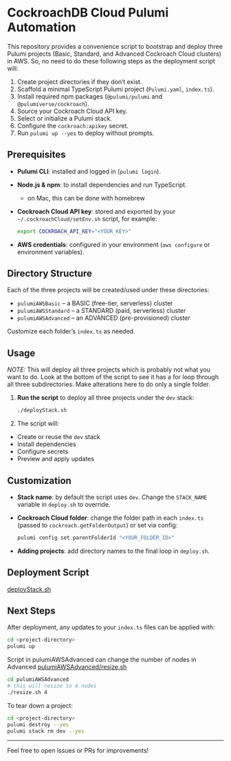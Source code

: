 # CockroachDB Cloud Pulumi Automation

This repository provides a convenience script to bootstrap and deploy three Pulumi projects 
(Basic, Standard, and Advanced Cockroach Cloud clusters) in AWS. So, no need to do these following steps as
the deployment script will:

1. Create project directories if they don’t exist.
2. Scaffold a minimal TypeScript Pulumi project (`Pulumi.yaml`, `index.ts`).
3. Install required npm packages (`@pulumi/pulumi` and `@pulumiverse/cockroach`).
4. Source your Cockroach Cloud API key.
5. Select or initialize a Pulumi stack.
6. Configure the `cockroach:apikey` secret.
7. Run `pulumi up --yes` to deploy without prompts.

## Prerequisites

* **Pulumi CLI**: installed and logged in (`pulumi login`).
* **Node.js & npm**: to install dependencies and run TypeScript.
  * on Mac, this can be done with homebrew
* **Cockroach Cloud API key**: stored and exported by your `~/.cockroachCloud/setEnv.sh` script, for example:

  ```bash
  export COCKROACH_API_KEY="<YOUR_KEY>"
  ```
* **AWS credentials**: configured in your environment (`aws configure` or environment variables).

## Directory Structure

Each of the three projects will be created/used under these directories:

* `pulumiAWSBasic`      – a BASIC (free-tier, serverless) cluster
* `pulumiAWSStandard`   – a STANDARD (paid, serverless) cluster
* `pulumiAWSAdvanced`   – an ADVANCED (pre-provisioned) cluster

Customize each folder’s `index.ts` as needed.

## Usage
*NOTE:*  This will deploy all three projects which is probably not what you want to do.  Look at the bottom of the script to see it has a for loop through all three subdirectories.  Make alterations here to do only a single folder.

1. **Run the script** to deploy all three projects under the `dev` stack:

   ```bash
   ./deployStack.sh
   ```

2. The script will:

  * Create or reuse the `dev` stack
  * Install dependencies
  * Configure secrets
  * Preview and apply updates

## Customization

* **Stack name**: by default the script uses `dev`. Change the `STACK_NAME` variable in `deploy.sh` to override.
* **Cockroach Cloud folder**: change the folder path in each `index.ts` (passed to `cockroach.getFolderOutput`) or set via config:

  ```bash
  pulumi config set parentFolderId "<YOUR_FOLDER_ID>"
  ```
* **Adding projects**: add directory names to the final loop in `deploy.sh`.

## Deployment Script 
[deployStack.sh](deployStack.sh)


## Next Steps

After deployment, any updates to your `index.ts` files can be applied with:

```bash
cd <project-directory>
pulumi up
```

Script in pulumiAWSAdvanced can change the number of nodes in Advanced
[pulumiAWSAdvanced/resize.sh](resize.sh)
```bash
cd pulumiAWSAdvanced
# this will resize to 4 nodes
./resize.sh 4
```

To tear down a project:

```bash
cd <project-directory>
pulumi destroy --yes
pulumi stack rm dev --yes
```

---

Feel free to open issues or PRs for improvements!


